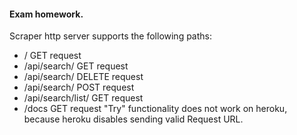 #### Exam homework.

Scraper http server supports the following paths:
- / GET request
- /api/search/ GET request
- /api/search/ DELETE request
- /api/search/ POST request
- /api/search/list/ GET request
- /docs GET request
  "Try" functionality does not work on heroku, because heroku disables sending valid Request URL.
